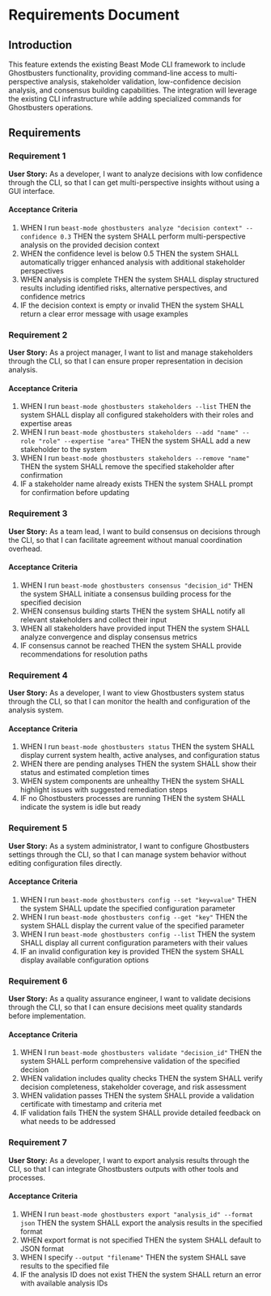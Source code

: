 # Requirements Document

## Introduction

This feature extends the existing Beast Mode CLI framework to include Ghostbusters functionality, providing command-line access to multi-perspective analysis, stakeholder validation, low-confidence decision analysis, and consensus building capabilities. The integration will leverage the existing CLI infrastructure while adding specialized commands for Ghostbusters operations.

## Requirements

### Requirement 1

**User Story:** As a developer, I want to analyze decisions with low confidence through the CLI, so that I can get multi-perspective insights without using a GUI interface.

#### Acceptance Criteria

1. WHEN I run `beast-mode ghostbusters analyze "decision context" --confidence 0.3` THEN the system SHALL perform multi-perspective analysis on the provided decision context
2. WHEN the confidence level is below 0.5 THEN the system SHALL automatically trigger enhanced analysis with additional stakeholder perspectives
3. WHEN analysis is complete THEN the system SHALL display structured results including identified risks, alternative perspectives, and confidence metrics
4. IF the decision context is empty or invalid THEN the system SHALL return a clear error message with usage examples

### Requirement 2

**User Story:** As a project manager, I want to list and manage stakeholders through the CLI, so that I can ensure proper representation in decision analysis.

#### Acceptance Criteria

1. WHEN I run `beast-mode ghostbusters stakeholders --list` THEN the system SHALL display all configured stakeholders with their roles and expertise areas
2. WHEN I run `beast-mode ghostbusters stakeholders --add "name" --role "role" --expertise "area"` THEN the system SHALL add a new stakeholder to the system
3. WHEN I run `beast-mode ghostbusters stakeholders --remove "name"` THEN the system SHALL remove the specified stakeholder after confirmation
4. IF a stakeholder name already exists THEN the system SHALL prompt for confirmation before updating

### Requirement 3

**User Story:** As a team lead, I want to build consensus on decisions through the CLI, so that I can facilitate agreement without manual coordination overhead.

#### Acceptance Criteria

1. WHEN I run `beast-mode ghostbusters consensus "decision_id"` THEN the system SHALL initiate a consensus building process for the specified decision
2. WHEN consensus building starts THEN the system SHALL notify all relevant stakeholders and collect their input
3. WHEN all stakeholders have provided input THEN the system SHALL analyze convergence and display consensus metrics
4. IF consensus cannot be reached THEN the system SHALL provide recommendations for resolution paths

### Requirement 4

**User Story:** As a developer, I want to view Ghostbusters system status through the CLI, so that I can monitor the health and configuration of the analysis system.

#### Acceptance Criteria

1. WHEN I run `beast-mode ghostbusters status` THEN the system SHALL display current system health, active analyses, and configuration status
2. WHEN there are pending analyses THEN the system SHALL show their status and estimated completion times
3. WHEN system components are unhealthy THEN the system SHALL highlight issues with suggested remediation steps
4. IF no Ghostbusters processes are running THEN the system SHALL indicate the system is idle but ready

### Requirement 5

**User Story:** As a system administrator, I want to configure Ghostbusters settings through the CLI, so that I can manage system behavior without editing configuration files directly.

#### Acceptance Criteria

1. WHEN I run `beast-mode ghostbusters config --set "key=value"` THEN the system SHALL update the specified configuration parameter
2. WHEN I run `beast-mode ghostbusters config --get "key"` THEN the system SHALL display the current value of the specified parameter
3. WHEN I run `beast-mode ghostbusters config --list` THEN the system SHALL display all current configuration parameters with their values
4. IF an invalid configuration key is provided THEN the system SHALL display available configuration options

### Requirement 6

**User Story:** As a quality assurance engineer, I want to validate decisions through the CLI, so that I can ensure decisions meet quality standards before implementation.

#### Acceptance Criteria

1. WHEN I run `beast-mode ghostbusters validate "decision_id"` THEN the system SHALL perform comprehensive validation of the specified decision
2. WHEN validation includes quality checks THEN the system SHALL verify decision completeness, stakeholder coverage, and risk assessment
3. WHEN validation passes THEN the system SHALL provide a validation certificate with timestamp and criteria met
4. IF validation fails THEN the system SHALL provide detailed feedback on what needs to be addressed

### Requirement 7

**User Story:** As a developer, I want to export analysis results through the CLI, so that I can integrate Ghostbusters outputs with other tools and processes.

#### Acceptance Criteria

1. WHEN I run `beast-mode ghostbusters export "analysis_id" --format json` THEN the system SHALL export the analysis results in the specified format
2. WHEN export format is not specified THEN the system SHALL default to JSON format
3. WHEN I specify `--output "filename"` THEN the system SHALL save results to the specified file
4. IF the analysis ID does not exist THEN the system SHALL return an error with available analysis IDs